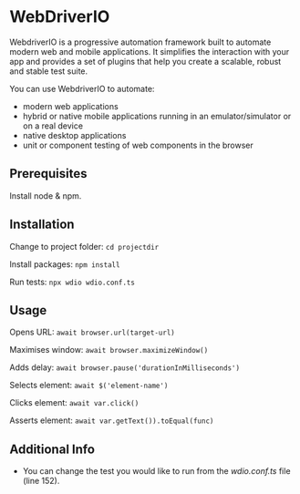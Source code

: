 # WebDriverIO

WebdriverIO is a progressive automation framework built to automate modern web and mobile applications. It simplifies the interaction with your app and provides a set of plugins that help you create a scalable, robust and stable test suite.

You can use WebdriverIO to automate:

- modern web applications
- hybrid or native mobile applications running in an emulator/simulator or on a real device
- native desktop applications
- unit or component testing of web components in the browser


Prerequisites
---

Install node & npm. 


Installation
---

Change to project folder:
```cd projectdir```

Install packages:
```npm install```

Run tests:
```npx wdio wdio.conf.ts```


Usage
---

Opens URL:
```await browser.url(target-url)```

Maximises window:
```await browser.maximizeWindow()```

Adds delay:
```await browser.pause('durationInMilliseconds')```

Selects element:
```await $('element-name')```

Clicks element:
```await var.click()```

Asserts element:
```await var.getText()).toEqual(func)```


Additional Info
---

- You can change the test you would like to run from the <i>wdio.conf.ts</i> file (line 152). 
